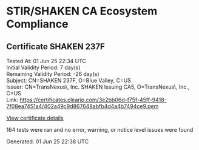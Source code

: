 # STIR/SHAKEN CA Ecosystem Compliance

## Certificate SHAKEN 237F

Tested At: 01 Jun 25 22:34 UTC\
Initial Validity Period: 7 day(s)\
Remaining Validity Period: -26 day(s)\
Subject: CN=SHAKEN 237F, O=Blue Valley, C=US\
Issuer: CN=TransNexus\\, Inc. SHAKEN Issuing CA5, O=TransNexus\\, Inc., C=US\
Link: https://certificates.clearip.com/3e2bb06d-f75f-45ff-9418-7f08ea7451a4/402a49c9d867648abfb4d4a4b7494ce9.pem

[View certificate details](https://x509.io/?cert=MIICyjCCAnGgAwIBAgIQR14BY6UFwQUzWJ%2FQCBZdSDAKBggqhkjOPQQDAjBWMQswCQYDVQQGEwJVUzEZMBcGA1UEChMQVHJhbnNOZXh1cywgSW5jLjEsMCoGA1UEAxMjVHJhbnNOZXh1cywgSW5jLiBTSEFLRU4gSXNzdWluZyBDQTUwHhcNMjUwNDI5MjAxMTIzWhcNMjUwNTA2MjAxMTIyWjA5MQswCQYDVQQGEwJVUzEUMBIGA1UEChMLQmx1ZSBWYWxsZXkxFDASBgNVBAMTC1NIQUtFTiAyMzdGMFkwEwYHKoZIzj0CAQYIKoZIzj0DAQcDQgAEZilBhpOkR24MjjtbxFv%2FRwgAsWDdm2QAbO45f5fxn0LcA%2BB48nTp3Nqj3X9tOeP9BvqOTNuplpIIwT8q6Hl57qOCATwwggE4MAwGA1UdEwEB%2FwQCMAAwDgYDVR0PAQH%2FBAQDAgeAMB0GA1UdDgQWBBSWEBOFfUiti%2FbYrr%2FRaAnEI%2BU0QDAfBgNVHSMEGDAWgBTaALOH%2BII%2Fv7oiomRjtfYvzI51yjAXBgNVHSAEEDAOMAwGCmCGSAGG%2FwkBAQQwgaYGA1UdHwSBnjCBmzCBmKA6oDiGNmh0dHBzOi8vYXV0aGVudGljYXRlLWFwaS5pY29uZWN0aXYuY29tL2Rvd25sb2FkL3YxL2NybKJapFgwVjEUMBIGA1UEBwwLQnJpZGdld2F0ZXIxCzAJBgNVBAgMAk5KMRMwEQYDVQQDDApTVEktUEEgQ1JMMQswCQYDVQQGEwJVUzEPMA0GA1UECgwGU1RJLVBBMBYGCCsGAQUFBwEaBAowCKAGFgQyMzdGMAoGCCqGSM49BAMCA0cAMEQCIHzLfYBH7jzjkqiW%2BTjhRTjz7EJ7U5nnS%2BCOuieummdwAiBUSQCYA7gCBe3Z048DXGro7JxGElQwgAGZ%2BvNY1Esgnw%3D%3D)

164 tests were ran and no error, warning, or notice level issues were found


Generated: 01 Jun 25 22:38 UTC